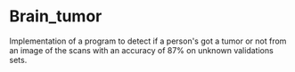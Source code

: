 # Brain_tumor
Implementation of a program to detect if a person's got a tumor or not from an image of the scans with an accuracy of 87% on unknown validations sets.
